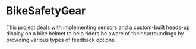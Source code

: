 # BikeSafetyGear
This project deals with implementing sensors and a custom-built heads-up display on a bike helmet to 
help riders be aware of their surroundings by providing various types of feedback options.
